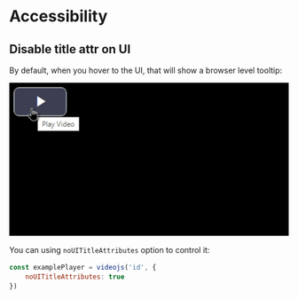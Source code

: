 # Accessibility

## Disable title attr on UI

By default, when you hover to the UI, that will show a browser level tooltip:

![UI title attributes](../assets/screenshot/ui-title-attributes.jpg)

You can using `noUITitleAttributes` option to control it:

```js
const examplePlayer = videojs('id', {
    noUITitleAttributes: true
})
```
